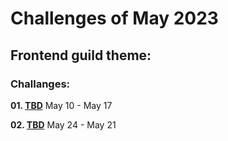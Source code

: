# Challenges of May 2023
## Frontend guild theme: 

### Challanges:
**01. [TBD](/)**
May 10 - May 17

**02. [TBD](/)**
May 24 - May 21